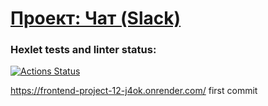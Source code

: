 # [Проект: Чат (Slack)](https://frontend-project-12-amuw.onrender.com/)

### Hexlet tests and linter status:

[![Actions Status](https://github.com/l4ught3r/frontend-project-12/actions/workflows/hexlet-check.yml/badge.svg)](https://github.com/l4ught3r/frontend-project-12/actions)

https://frontend-project-12-j4ok.onrender.com/
first commit